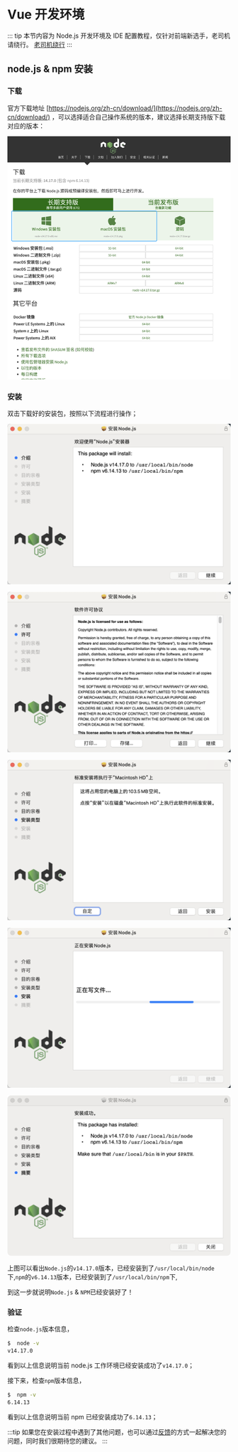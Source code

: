 # Vue 开发环境

::: tip
本节内容为 Node.js 开发环境及 IDE 配置教程，仅针对前端新选手，老司机请绕行。
[老司机绕行](/guide/ksks.html)
:::

## node.js & npm 安装

### 下载

官方下载地址 [https://nodejs.org/zh-cn/download/](https://nodejs.org/zh-cn/download/) ，可以选择适合自己操作系统的版本，建议选择长期支持版下载对应的版本：

![](https://raw.githubusercontent.com/wenjianzhang/image/master/img/nodejs-down.png)

### 安装

双击下载好的安装包，按照以下流程进行操作；

![](https://raw.githubusercontent.com/wenjianzhang/image/master/img/nodejs-step1.png)

![](https://raw.githubusercontent.com/wenjianzhang/image/master/img/nodejs-step2.png)

![](https://raw.githubusercontent.com/wenjianzhang/image/master/img/nodejs-step3.png)

![](https://raw.githubusercontent.com/wenjianzhang/image/master/img/nodejs-step4.png)

![](https://raw.githubusercontent.com/wenjianzhang/image/master/img/nodejs-step5.png)

上图可以看出`Node.js`的`v14.17.0`版本，已经安装到了`/usr/local/bin/node`下,`npm`的`v6.14.13`版本，已经安装到了`/usr/local/bin/npm`下,

到这一步就说明`Node.js` & `NPM`已经安装好了！

### 验证

检查`node.js`版本信息，

```sh
$  node -v
v14.17.0
```

看到以上信息说明当前 node.js 工作环境已经安装成功了`v14.17.0`；

接下来，检查`npm`版本信息，

```sh
$  npm -v
6.14.13
```

看到以上信息说明当前 npm 已经安装成功了`6.14.13`；

:::tip
如果您在安装过程中遇到了其他问题，也可以通过[反馈](https://github.com/go-admin-team/go-admin/issues)的方式一起解决您的问题，同时我们很期待您的建议。
:::
